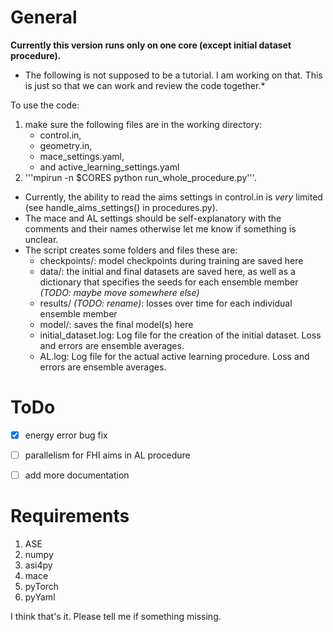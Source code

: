 # General

**Currently this version runs only on one core (except initial dataset procedure).**

* The following is not supposed to be a tutorial. I am working on that. This is just so that we can work and review the code together.*

To use the code:
1. make sure the following files are in the working directory:
    - control.in, 
    - geometry.in,
    - mace_settings.yaml,
    - and active_learning_settings.yaml 
2. '''mpirun -n $CORES python run_whole_procedure.py'''.

- Currently, the ability to read the aims settings in control.in is *very* limited (see handle_aims_settings() in procedures.py).
- The mace and AL settings should be self-explanatory with the comments and their names otherwise let me know if something is unclear.
- The script creates some folders and files these are:
    - checkpoints/: model checkpoints during training are saved here
    - data/: the initial and final datasets are saved here, as well as a dictionary that specifies the seeds for each ensemble member *(TODO: maybe move somewhere else)*
    - results/ *(TODO: rename)*: losses over time for each individual ensemble member
    - model/: saves the final model(s) here
    - initial_dataset.log: Log file for the creation of the initial dataset. Loss and errors are ensemble averages.
    - AL.log: Log file for the actual active learning procedure. Loss and errors are ensemble averages.





# ToDo

- [x] energy error bug fix
- [ ] parallelism for FHI aims in AL procedure
- [ ] add more documentation


# Requirements

1. ASE
2. numpy
3. asi4py
4. mace
5. pyTorch
6. pyYaml

I think that's it. Please tell me if something missing.
